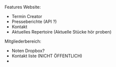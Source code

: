 Features Website:
- Termin Creator
- Presseberichte (API ?)
- Kontakt
- Aktuelles Repertoire (Aktuelle Stücke hör proben)

Mitgliederbereich:
- Noten Dropbox?
- Kontakt liste (NICHT ÖFFENTLICH)
- 